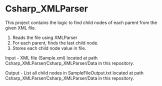 # Csharp_XMLParser

This project contains the logic to find child nodes of each parent from the given XML file.
1) Reads the file using XMLParser
2) For each parent, finds the last child node.
3) Stores each child node value in file.

Input - XML file (Sample.xml) located at path Csharp_XMLParser/Csharp_XMLParser/Data in this repository.

Output - List all child nodes in SampleFileOutput.txt located at path Csharp_XMLParser/Csharp_XMLParser/Data in this repository.
